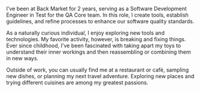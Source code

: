 I've been at Back Market for 2 years, serving as a Software Development Engineer in Test for the QA Core team.
In this role, I create tools, establish guidelines, and refine processes to enhance our software quality standards.

As a naturally curious individual, I enjoy exploring new tools and technologies.
My favorite activity, however, is breaking and fixing things. 
Ever since childhood, I've been fascinated with taking apart my toys to understand their inner workings
and then reassembling or combining them in new ways.

Outside of work, you can usually find me at a restaurant or café, sampling new dishes,
or planning my next travel adventure.
Exploring new places and trying different cuisines are among my greatest passions.